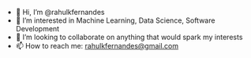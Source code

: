 - 👋 Hi, I’m @rahulkfernandes
- 👀 I’m interested in Machine Learning, Data Science, Software Development
- 💞️ I’m looking to collaborate on anything that would spark my interests
- 📫 How to reach me: rahulkfernandes@gmail.com

<!---
rahulkfernandes/rahulkfernandes is a ✨ special ✨ repository because its `README.md` (this file) appears on your GitHub profile.
You can click the Preview link to take a look at your changes.
--->
